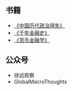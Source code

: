 ## 书籍

* [《中国历代政治得失》](https://book.douban.com/subject/1003479/)
* [《千年金融史》](https://book.douban.com/subject/27026691/)
* [《货币金融学》](https://book.douban.com/subject/5939751/)

## 公众号

* 徐远观察
* GlobalMacroThoughts
